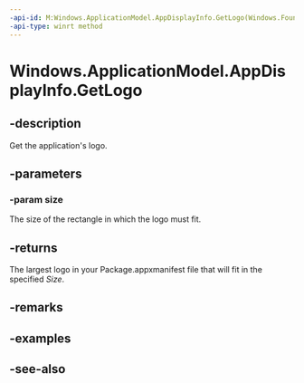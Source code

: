 ----api-id: M:Windows.ApplicationModel.AppDisplayInfo.GetLogo(Windows.Foundation.Size)
-api-type: winrt method
---<!-- Method syntaxpublic Windows.Storage.Streams.RandomAccessStreamReference GetLogo(Windows.Foundation.Size size)--># Windows.ApplicationModel.AppDisplayInfo.GetLogo## -descriptionGet the application's logo.## -parameters### -param sizeThe size of the rectangle in which the logo must fit.## -returnsThe largest logo in your Package.appxmanifest file that will fit in the specified *Size*.## -remarks## -examples## -see-also